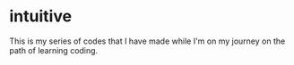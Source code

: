 # intuitive
This is my series of codes that I have made while I'm on my journey on the path of learning coding.
